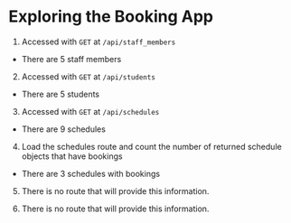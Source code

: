 # Exploring the Booking App

1. Accessed with `GET` at `/api/staff_members`
- There are 5 staff members

2. Accessed with `GET` at `/api/students`
- There are 5 students

3. Accessed with `GET` at `/api/schedules`
- There are 9 schedules

4. Load the schedules route and count the number of returned schedule objects that have bookings
- There are 3 schedules with bookings

5. There is no route that will provide this information.

6. There is no route that will provide this information.
